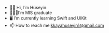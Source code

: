 
- 👋🏻 Hi, I’m Hüseyin
- 👨🏻‍🎓I’m MIS graduate
- 🖥️ I’m currently learning Swift and UIKit
- 📫 How to reach me kkayahuseyin1@gmail.com

<!--
**kayahuseyin/kayahuseyin** is a ✨ _special_ ✨ repository because its `README.md` (this file) appears on your GitHub profile.

Here are some ideas to get you started:

- 🔭 I’m currently working on ...
- 🌱 I’m currently learning ...
- 👯 I’m looking to collaborate on ...
- 🤔 I’m looking for help with ...
- 💬 Ask me about ...
- 📫 How to reach me: ...
- 😄 Pronouns: ...
- ⚡ Fun fact: ...
-->
